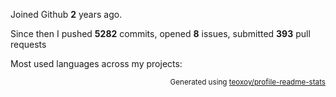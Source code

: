 Joined Github **2** years ago.

Since then I pushed **5282** commits, opened **8** issues, submitted **393** pull requests

Most used languages across my projects:


<p align="right"><sub>Generated using <a href="https://github.com/marketplace/actions/profile-readme-stats">teoxoy/profile-readme-stats</a></sub></p>
